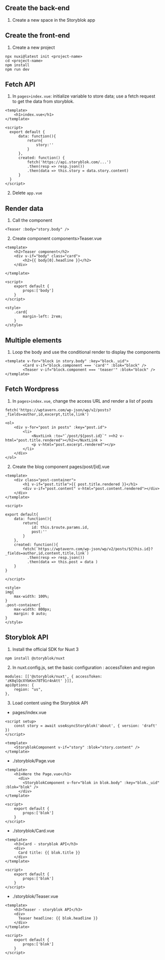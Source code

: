 ## Create the back-end
1. Create a new space in the Storyblok app

## Create the front-end
1. Create a new project
```
npx nuxi@latest init <project-name>
cd <project-name>
npm install
npm run dev
```

## Fetch API

1. In `pages>index.vue`: initialize variable to store data; use a fetch request to get the data from storyblok.
```
<template>
    <h1>index.vue</h1>
</template>

<script>
  export default {
      data: function(){
          return{
              story:''
          }
      },
      created: function() {
          fetch('https://api.storyblok.com/...')
          .then(resp => resp.json())
          .then(data => this.story = data.story.content)
      }
  }
</script>
```
2. Delete `app.vue`

## Render data
1. Call the component
```
<Teaser :body="story.body" />
```

2. Create component components>Teaser.vue
```
<template>
    <h2>Teaser component</h2>
    <div v-if="body" class="card">
        <h2>{{ body[0].headline }}</h2>
    </div>

</template>

<script>
    export default {
        props:['body']
    }
</script>

<style>
    .card{
        margin-left: 2rem;
    }
</style>
```

## Multiple elements
1. Loop the body and use the conditional render to display the components
```
<template v-for="block in story.body" :key="block._uid">
        <Card v-if="block.component === 'card'" :blok="block" />
        <Teaser v-if="block.component === 'teaser'" :blok="block" />
</template>
```


## Fetch Wordpress
1. In `pages>index.vue`, change the access URL and render a list of posts
```
fetch('https://wptavern.com/wp-json/wp/v2/posts?_fields=author,id,excerpt,title,link')
```
```
<ol>
    <div v-for="post in posts" :key="post.id">
        <li>
            <NuxtLink :to="`/post/${post.id}`" ><h2 v-html="post.title.rendered"></h2></NuxtLink >
            <p v-html="post.excerpt.rendered"></p>
        </li>
    </div>
</ol>
```
2. Create the blog component pages/post/[id].vue
```
<template>
    <div class="post-container">
        <h1 v-if="post.title">{{ post.title.rendered }}</h1>
        <div v-if="post.content" v-html="post.content.rendered"></div>
    </div>
</template>

<script>

export default{
    data: function(){
        return{
            id: this.$route.params.id,
            post:''
        }
    },
    created: function(){
        fetch(`https://wptavern.com/wp-json/wp/v2/posts/${this.id}?_fields=author,id,content,title,link`)
          .then(resp => resp.json())
          .then(data => this.post = data )
    }
}

</script>

<style>
img{
    max-width: 100%;
}
.post-container{
    max-width: 800px;
    margin: 0 auto;
}
</style>
```

## Storyblok API
1. Install the official SDK for Nuxt 3
```
npm install @storyblok/nuxt
```
2. In nuxt.config.js, set the basic configuration : accessToken and region  

```
modules: [['@storyblok/nuxt', { accessToken: 'zK0qlQcXYbKnn78T91r4nAtt' }]],
apiOptions: {
    region: "us",
},
```
3. Load content using the Storyblok API
- pages/index.vue

```
<script setup>
    const story = await useAsyncStoryblok('about', { version: 'draft' })
</script>
```

```
<template>
    <StoryblokComponent v-if="story" :blok="story.content" />
</template>
```

- ./storyblok/Page.vue
```
<template>
    <h1>Here the Page.vue</h1>
      <div>
        <StoryblokComponent v-for="blok in blok.body" :key="blok._uid" :blok="blok" />
      </div>
</template>

<script>
    export default {
        props:['blok']
    }
</script>
```

- ./storyblok/Card.vue
```
<template>
    <h3>Card - storyblok API</h3>
    <div>
      Card title: {{ blok.title }}
    </div>
</template>
   
<script>
    export default {
        props:['blok']
    }
</script>
```
- ./storyblok/Teaser.vue
```
<template>
    <h3>Teaser - storyblok API</h3>
    <div>
      Teaser headline: {{ blok.headline }}
    </div>
</template>
   
<script>
    export default {
        props:['blok']
    }
</script>
```

